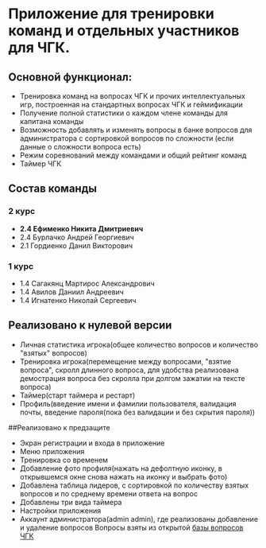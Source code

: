 # Приложение для тренировки команд и отдельных участников для ЧГК.

## Основной функционал:
- Тренировка команд на вопросах ЧГК и прочих интеллектуальных игр, построенная на стандартных вопросах ЧГК и геймификации
- Получение полной статистики о каждом члене команды для капитана команды
- Возможность добавлять и изменять вопросы в банке вопросов для администратора с сортировкой вопросов по сложности (если данные о сложности вопроса есть)
- Режим соревнований между командами и общий рейтинг команд
- Таймер ЧГК

## Состав команды

### 2 курс
- **2.4 Ефименко Никита Дмитриевич**
- 2.4 Бурлачко Андрей Георгиевич
- 2.1 Гордиенко Данил Викторович

### 1 курс
- 1.4 Сагакянц Мартирос Александрович
- 1.4 Авилов Даниил Андреевич
- 1.4 Игнатенко Николай Сергеевич

## Реализовано к нулевой версии
- Личная статистика игрока(общее количество вопросов и количество "взятых" вопросов)
- Тренировка игрока(перемещение между вопросами, "взятие вопроса", скролл длинного вопроса, для удобства реализована демострация вопроса без скролла при долгом зажатии на тексте вопроса)
- Таймер(старт таймера и рестарт)
- Профиль(введение имени и фамилии пользователя, валидация почты, введение пароля(пока без валидации и без скрытия пароля))

##Реализовано к предзащите
- Экран регистрации и входа в приложение
- Меню приложения
- Тренировка со временем
- Добавление фото профиля(нажать на дефолтную иконку, в открывшемся окне снова нажать на иконку и выбрать фото)
- Добавлена таблица лидеров, с сортировкой по количеству взятых вопросов и по среднему времени ответа на вопрос
- Добавлены три вида таймера
- Настройки приложения
- Аккаунт администратора(admin admin), где реализованы добавление и удаление вопросов
Вопросы взяты из открытой [базы вопросов ЧГК](https://db.chgk.info/)


